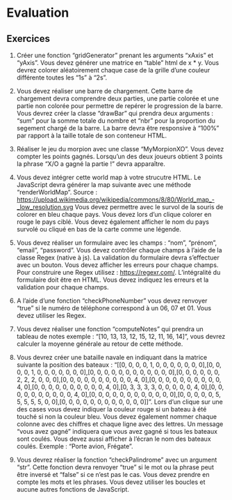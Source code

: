 # Evaluation

## Exercices

1. Créer une fonction “gridGenerator” prenant les arguments “xAxis” et “yAxis”. Vous devez générer une matrice en “table” html de x * y. Vous devrez colorer aléatoirement chaque case de la grille d’une couleur différente toutes les “1s” à “2s”.

2. Vous devez réaliser une barre de chargement. Cette barre de chargement devra comprendre deux parties, une partie colorée et une partie non colorée pour permettre de repérer le progression de la barre. Vous devrez créer la classe “drawBar” qui prendra deux arguments : “sum” pour la somme totale du nombre et “nbr” pour la proportion du segement chargé de la barre. La barre devra être responsive à “100%” par rapport à la taille totale de son conteneur HTML.

3. Réaliser le jeu du morpion avec une classe “MyMorpionXO”. Vous devez compter les points gagnés. Lorsqu’un des deux joueurs obtient 3 points la phrase “X/O a gagné la partie !” devra apparaître.

4. Vous devez intégrer cette world map à votre strucutre HTML. Le JavaScript devra générer la map suivante avec une méthode “renderWorldMap”. Source : https://upload.wikimedia.org/wikipedia/commons/8/80/World_map_-_low_resolution.svg Vous devez permettre avec le survol de la souris de colorer en bleu chaque pays. Vous devez lors d’un clique colorer en rouge le pays ciblé. Vous devez également afficher le nom du pays survolé ou cliqué en bas de la carte comme une légende.

5. Vous devez réaliser un formulaire avec les champs : “nom”, “prénom”, “email”, “password”. Vous devez contrôler chaque champs à l’aide de la classe Regex (native à js). La validation du formulaire devra s’effectuer avec un bouton. Vous devez afficher les erreurs pour chaque champs. Pour construire une Regex utilisez : https://regexr.com/. L’intégralité du formulaire doit être en HTML. Vous devez indiquez les erreurs et la validation pour chaque champs.

6. A l’aide d’une fonction “checkPhoneNumber” vous devez renvoyer “true” si le numéro de téléphone correspond à un 06, 07 et 01. Vous devez utiliser les Regex.

7. Vous devez réaliser une fonction “computeNotes” qui prendra un tableau de notes exemple : “[10, 13, 13, 12, 15, 12, 11, 16, 14]”, vous devrez calculer la moyenne générale au retour de cette méthode.

8. Vous devrez créer une bataille navale en indiquant dans la matrice suivante la position des bateaux : “[[0, 0, 0, 0, 1, 0, 0, 0, 0, 0, 0, 0],[0, 0, 0, 0, 1, 0, 0, 0, 0, 0, 0, 0],[0, 0, 0, 0, 0, 0, 0, 0, 0, 0, 0, 0],[0, 0, 0, 0, 0, 0, 2, 2, 2, 0, 0, 0],[0, 0, 0, 0, 0, 0, 0, 0, 0, 0, 4, 0],[0, 0, 0, 0, 0, 0, 0, 0, 0, 0, 4, 0],[0, 0, 0, 0, 0, 0, 0, 0, 0, 0, 4, 0],[0, 3, 3, 3, 3, 0, 0, 0, 0, 0, 4, 0],[0, 0, 0, 0, 0, 0, 0, 0, 0, 0, 4, 0],[0, 0, 0, 0, 0, 0, 0, 0, 0, 0, 0, 0],[0, 0, 0, 0, 0, 5, 5, 5, 5, 5, 0, 0],[0, 0, 0, 0, 0, 0, 0, 0, 0, 0, 0, 0]]”. Lors d’un clique sur une des cases vous devez indiquer la couleur rouge si un bateau à été touché si non la couleur bleu. Vous devez également nommer chaque colonne avec des chiffres et chaque ligne avec des lettres. Un message “vous avez gagné” indiquera que vous avez gagné si tous les bateaux sont coulés. Vous devez aussi afficher à l’écran le nom des bateaux coulés. Exemple : “Porte avion, Frégate”.

9. Vous devrez réaliser la fonction “checkPalindrome” avec un argument “str”. Cette fonction devra renvoyer “true” si le mot ou la phrase peut être inversé et “false” si ce n’est pas le cas. Vous devez prendre en compte les mots et les phrases. Vous devez utiliser les boucles et aucune autres fonctions de JavaScript.